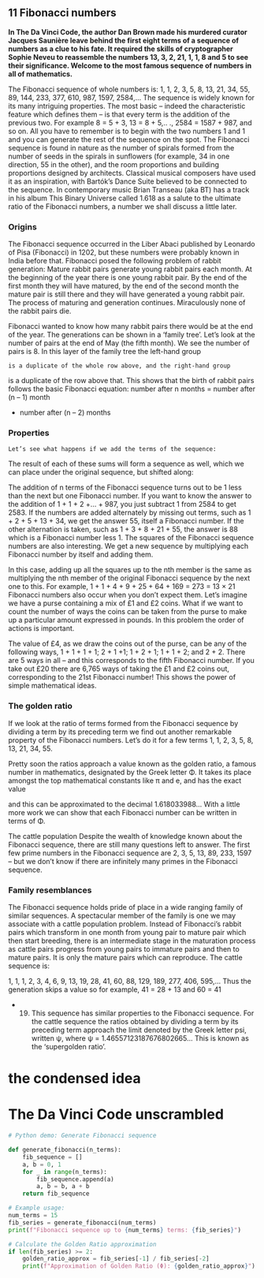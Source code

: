 ## 11 Fibonacci numbers

**In The Da Vinci Code, the author Dan Brown made his murdered curator Jacques
Saunière leave behind the first eight terms of a sequence of numbers as a clue to his
fate. It required the skills of cryptographer Sophie Neveu to reassemble the numbers
13, 3, 2, 21, 1, 1, 8 and 5 to see their significance. Welcome to the most famous
sequence of numbers in all of mathematics.**

The Fibonacci sequence of whole numbers is:
1, 1, 2, 3, 5, 8, 13, 21, 34, 55, 89, 144, 233, 377, 610, 987, 1597, 2584,...
The sequence is widely known for its many intriguing properties. The most
basic – indeed the characteristic feature which defines them – is that every term
is the addition of the previous two. For example 8 = 5 + 3, 13 = 8 + 5,.. .,
2584 = 1587 + 987, and so on. All you have to remember is to begin with the
two numbers 1 and 1 and you can generate the rest of the sequence on the spot.
The Fibonacci sequence is found in nature as the number of spirals formed from
the number of seeds in the spirals in sunflowers (for example, 34 in one
direction, 55 in the other), and the room proportions and building proportions
designed by architects. Classical musical composers have used it as an
inspiration, with Bartók’s Dance Suite believed to be connected to the sequence.
In contemporary music Brian Transeau (aka BT) has a track in his album This
Binary Universe called 1.618 as a salute to the ultimate ratio of the Fibonacci
numbers, a number we shall discuss a little later.

### Origins

The Fibonacci sequence occurred in the Liber Abaci published by Leonardo of
Pisa (Fibonacci) in 1202, but these numbers were probably known in India
before that. Fibonacci posed the following problem of rabbit generation:
Mature rabbit pairs generate young rabbit pairs each month. At the beginning
of the year there is one young rabbit pair. By the end of the first month they will
have matured, by the end of the second month the mature pair is still there and
they will have generated a young rabbit pair. The process of maturing and
generation continues. Miraculously none of the rabbit pairs die.


Fibonacci wanted to know how many rabbit pairs there would be at the end of
the year. The generations can be shown in a ‘family tree’. Let’s look at the
number of pairs at the end of May (the fifth month). We see the number of pairs
is 8. In this layer of the family tree the left-hand group

```
is a duplicate of the whole row above, and the right-hand group
```
is a duplicate of the row above that. This shows that the birth of rabbit pairs
follows the basic Fibonacci equation:
number after n months = number after (n – 1) month
+ number after (n – 2) months

### Properties

```
Let’s see what happens if we add the terms of the sequence:
```

The result of each of these sums will form a sequence as well, which we can
place under the original sequence, but shifted along:

The addition of n terms of the Fibonacci sequence turns out to be 1 less than
the next but one Fibonacci number. If you want to know the answer to the
addition of 1 + 1 + 2 +... + 987, you just subtract 1 from 2584 to get 2583.
If the numbers are added alternately by missing out terms, such as 1 + 2 + 5 +
13 + 34, we get the answer 55, itself a Fibonacci number. If the other alternation
is taken, such as 1 + 3 + 8 + 21 + 55, the answer is 88 which is a Fibonacci
number less 1.
The squares of the Fibonacci sequence numbers are also interesting. We get a
new sequence by multiplying each Fibonacci number by itself and adding them.

In this case, adding up all the squares up to the nth member is the same as
multiplying the nth member of the original Fibonacci sequence by the next one to
this. For example,
1 + 1 + 4 + 9 + 25 + 64 + 169 = 273 = 13 × 21
Fibonacci numbers also occur when you don’t expect them. Let’s imagine we
have a purse containing a mix of £1 and £2 coins. What if we want to count the
number of ways the coins can be taken from the purse to make up a particular
amount expressed in pounds. In this problem the order of actions is important.


The value of £4, as we draw the coins out of the purse, can be any of the
following ways, 1 + 1 + 1 + 1; 2 + 1 +1; 1 + 2 + 1; 1 + 1 + 2; and 2 + 2.
There are 5 ways in all – and this corresponds to the fifth Fibonacci number. If
you take out £20 there are 6,765 ways of taking the £1 and £2 coins out,
corresponding to the 21st Fibonacci number! This shows the power of simple
mathematical ideas.

### The golden ratio

If we look at the ratio of terms formed from the Fibonacci sequence by
dividing a term by its preceding term we find out another remarkable property of
the Fibonacci numbers. Let’s do it for a few terms 1, 1, 2, 3, 5, 8, 13, 21, 34, 55.

Pretty soon the ratios approach a value known as the golden ratio, a famous
number in mathematics, designated by the Greek letter Φ. It takes its place
amongst the top mathematical constants like π and e, and has the exact value

and this can be approximated to the decimal 1.618033988... With a little
more work we can show that each Fibonacci number can be written in terms of
Φ.


The cattle population
Despite the wealth of knowledge known about the Fibonacci sequence, there
are still many questions left to answer. The first few prime numbers in the
Fibonacci sequence are 2, 3, 5, 13, 89, 233, 1597 – but we don’t know if there
are infinitely many primes in the Fibonacci sequence.

### Family resemblances

The Fibonacci sequence holds pride of place in a wide ranging family of
similar sequences. A spectacular member of the family is one we may associate
with a cattle population problem. Instead of Fibonacci’s rabbit pairs which
transform in one month from young pair to mature pair which then start
breeding, there is an intermediate stage in the maturation process as cattle pairs
progress from young pairs to immature pairs and then to mature pairs. It is only
the mature pairs which can reproduce. The cattle sequence is:


1, 1, 1, 2, 3, 4, 6, 9, 13, 19, 28, 41, 60, 88, 129, 189, 277, 406, 595,...
Thus the generation skips a value so for example, 41 = 28 + 13 and 60 = 41
+ 19. This sequence has similar properties to the Fibonacci sequence. For the
cattle sequence the ratios obtained by dividing a term by its preceding term
approach the limit denoted by the Greek letter psi, written ψ, where
ψ = 1.46557123187676802665...
This is known as the ‘supergolden ratio’.

# the condensed idea

# The Da Vinci Code unscrambled

```python
# Python demo: Generate Fibonacci sequence

def generate_fibonacci(n_terms):
    fib_sequence = []
    a, b = 0, 1
    for _ in range(n_terms):
        fib_sequence.append(a)
        a, b = b, a + b
    return fib_sequence

# Example usage:
num_terms = 15
fib_series = generate_fibonacci(num_terms)
print(f"Fibonacci sequence up to {num_terms} terms: {fib_series}")

# Calculate the Golden Ratio approximation
if len(fib_series) >= 2:
    golden_ratio_approx = fib_series[-1] / fib_series[-2]
    print(f"Approximation of Golden Ratio (Φ): {golden_ratio_approx}")
```